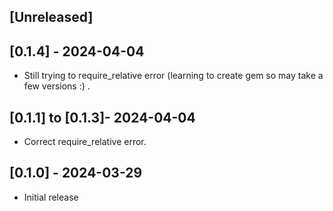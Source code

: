 ## [Unreleased]

## [0.1.4] - 2024-04-04

- Still trying to require_relative error (learning to create gem so may take a few versions :) .

## [0.1.1] to [0.1.3]- 2024-04-04

- Correct require_relative error.

## [0.1.0] - 2024-03-29

- Initial release
